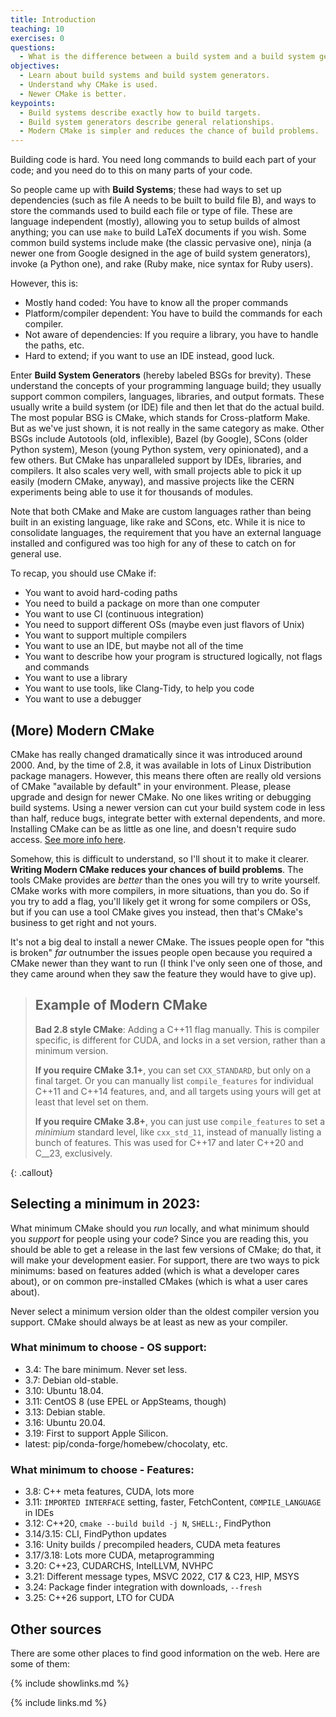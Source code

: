 ```yaml
---
title: Introduction
teaching: 10
exercises: 0
questions:
  - What is the difference between a build system and a build system generator?
objectives:
  - Learn about build systems and build system generators.
  - Understand why CMake is used.
  - Newer CMake is better.
keypoints:
  - Build systems describe exactly how to build targets.
  - Build system generators describe general relationships.
  - Modern CMake is simpler and reduces the chance of build problems.
---
```


Building code is hard. You need long commands to build each part of your code; and you need do to
this on many parts of your code.

So people came up with **Build Systems**; these had ways to set up dependencies (such as file A needs
to be built to build file B), and ways to store the commands used to build each file or type of
file. These are language independent (mostly), allowing you to setup builds of almost anything; you
can use `make` to build LaTeX documents if you wish. Some common build systems include make (the
classic pervasive one), ninja (a newer one from Google designed in the age of build system
generators), invoke (a Python one), and rake (Ruby make, nice syntax for Ruby users).

However, this is:

- Mostly hand coded: You have to know all the proper commands
- Platform/compiler dependent: You have to build the commands for each compiler.
- Not aware of dependencies: If you require a library, you have to handle the paths, etc.
- Hard to extend; if you want to use an IDE instead, good luck.

Enter **Build System Generators** (hereby labeled BSGs for brevity). These understand the concepts
of your programming language build; they usually support common compilers, languages, libraries, and
output formats. These usually write a build system (or IDE) file and then let that do the actual
build. The most popular BSG is CMake, which stands for Cross-platform Make. But as we've just shown,
it is not really in the same category as make. Other BSGs include Autotools (old, inflexible), Bazel
(by Google), SCons (older Python system), Meson (young Python system, very opinionated), and a few
others. But CMake has unparalleled support by IDEs, libraries, and compilers. It also scales very
well, with small projects able to pick it up easily (modern CMake, anyway), and massive projects
like the CERN experiments being able to use it for thousands of modules.

<script type="text/javascript" src="https://ssl.gstatic.com/trends_nrtr/2674_RC03/embed_loader.js"></script> <script type="text/javascript"> trends.embed.renderExploreWidget("TIMESERIES", {"comparisonItem":[{"keyword":"/m/0cxh7f","geo":"US","time":"2004-01-01 2021-10-18"},{"keyword":"/g/11cmy51gz6","geo":"US","time":"2004-01-01 2021-10-18"},{"keyword":"/g/11bzyq50jp","geo":"US","time":"2004-01-01 2021-10-18"},{"keyword":"/m/0170rr","geo":"US","time":"2004-01-01 2021-10-18"},{"keyword":"/m/04dl04","geo":"US","time":"2004-01-01 2021-10-18"}],"category":0,"property":""}, {"exploreQuery":"date=all&geo=US&q=%2Fm%2F0cxh7f,%2Fg%2F11cmy51gz6,%2Fg%2F11bzyq50jp,%2Fm%2F0170rr,%2Fm%2F04dl04","guestPath":"https://trends.google.com:443/trends/embed/"}); </script>

Note that both CMake and Make are custom languages rather than being built in an existing language,
like rake and SCons, etc. While it is nice to consolidate languages, the requirement that you have
an external language installed and configured was too high for any of these to catch on for general
use.

To recap, you should use CMake if:

- You want to avoid hard-coding paths
- You need to build a package on more than one computer
- You want to use CI (continuous integration)
- You need to support different OSs (maybe even just flavors of Unix)
- You want to support multiple compilers
- You want to use an IDE, but maybe not all of the time
- You want to describe how your program is structured logically, not flags and commands
- You want to use a library
- You want to use tools, like Clang-Tidy, to help you code
- You want to use a debugger

## (More) Modern CMake

CMake has really changed dramatically since it was introduced around 2000. And, by the time of 2.8,
it was available in lots of Linux Distribution package managers. However, this means there often are
really old versions of CMake "available by default" in your environment. Please, please upgrade and
design for newer CMake. No one likes writing or debugging build systems. Using a newer version can
cut your build system code in less than half, reduce bugs, integrate better with external
dependents, and more. Installing CMake can be as little as one line, and doesn't require sudo
access. [See more info
here](https://cliutils.gitlab.io/modern-cmake/chapters/intro/installing.html).

Somehow, this is difficult to understand, so I'll shout it to make it clearer. **Writing Modern
CMake reduces your chances of build problems**. The tools CMake provides are _better_ than the ones
you will try to write yourself. CMake works with more compilers, in more situations, than you do.
So if you try to add a flag, you'll likely get it wrong for some compilers or OSs, but if you can
use a tool CMake gives you instead, then that's CMake's business to get right and not yours.

It's not a big deal to install a newer CMake. The issues people open for "this is broken" _far_
outnumber the issues people open because you required a CMake newer than they want to run (I think
I've only seen one of those, and they came around when they saw the feature they would have to give
up).

> ## Example of Modern CMake
>
> **Bad 2.8 style CMake**: Adding a C++11 flag manually. This is compiler specific, is different for
> CUDA, and locks in a set version, rather than a minimum version.
>
> **If you require CMake 3.1+**, you can set `CXX_STANDARD`, but only on a final target. Or you can
> manually list `compile_features` for individual C++11 and C++14 features, and, and all targets using
> yours will get at least that level set on them.
>
> **If you require CMake 3.8+**, you can just use `compile_features` to set a _minimium_ standard level,
> like `cxx_std_11`, instead of manually listing a bunch of features. This was used for C++17 and later
> C++20 and C\_\_23, exclusively.

{: .callout}

## Selecting a minimum in 2023:

What minimum CMake should you _run_ locally, and what minimum should you _support_ for people using your
code? Since you are reading this, you should be able to get a release in the last few versions of CMake;
do that, it will make your development easier. For support, there are two ways to pick minimums: based on
features added (which is what a developer cares about), or on common pre-installed CMakes (which is what a
user cares about).

Never select a minimum version older than the oldest compiler version you support. CMake should always be
at least as new as your compiler.

### What minimum to choose - OS support:

- 3.4: The bare minimum. Never set less.
- 3.7: Debian old-stable.
- 3.10: Ubuntu 18.04.
- 3.11: CentOS 8 (use EPEL or AppSteams, though)
- 3.13: Debian stable.
- 3.16: Ubuntu 20.04.
- 3.19: First to support Apple Silicon.
- latest: pip/conda-forge/homebew/chocolaty, etc.

### What minimum to choose - Features:

- 3.8: C++ meta features, CUDA, lots more
- 3.11: `IMPORTED INTERFACE` setting, faster, FetchContent, `COMPILE_LANGUAGE` in IDEs
- 3.12: C++20, `cmake --build build -j N`, `SHELL:`, FindPython
- 3.14/3.15: CLI, FindPython updates
- 3.16: Unity builds / precompiled headers, CUDA meta features
- 3.17/3.18: Lots more CUDA, metaprogramming
- 3.20: C++23, CUDARCHS, IntelLLVM, NVHPC
- 3.21: Different message types, MSVC 2022, C17 & C23, HIP, MSYS
- 3.24: Package finder integration with downloads, `--fresh`
- 3.25: C++26 support, LTO for CUDA

## Other sources

There are some other places to find good information on the web. Here are some of them:

{% include showlinks.md %}

{% include links.md %}
